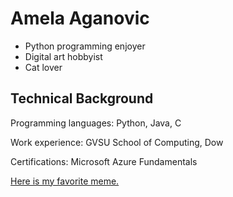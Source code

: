 # Amela Aganovic
* Python programming enjoyer
* Digital art hobbyist
* Cat lover

## Technical Background
Programming languages: Python, Java, C

Work experience: GVSU School of Computing, Dow

Certifications: Microsoft Azure Fundamentals

[Here is my favorite meme.](https://imgur.com/a/6cfBxjF)